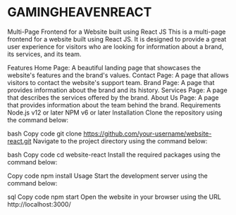 # GAMINGHEAVENREACT
 
Multi-Page Frontend for a Website built using React JS
This is a multi-page frontend for a website built using React JS. It is designed to provide a great user experience for visitors who are looking for information about a brand, its services, and its team.

Features
Home Page: A beautiful landing page that showcases the website's features and the brand's values.
Contact Page: A page that allows visitors to contact the website's support team.
Brand Page: A page that provides information about the brand and its history.
Services Page: A page that describes the services offered by the brand.
About Us Page: A page that provides information about the team behind the brand.
Requirements
Node.js v12 or later
NPM v6 or later
Installation
Clone the repository using the command below:

bash
Copy code
git clone https://github.com/your-username/website-react.git
Navigate to the project directory using the command below:

bash
Copy code
cd website-react
Install the required packages using the command below:

Copy code
npm install
Usage
Start the development server using the command below:

sql
Copy code
npm start
Open the website in your browser using the URL http://localhost:3000/

